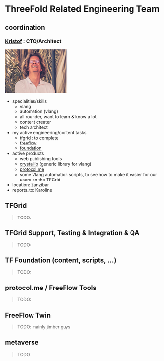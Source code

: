 <style>
img[alt=img] { width: 200px; }
td, th {
   border: none!important;
}
</style>

# ThreeFold Related Engineering Team 

## coordination

### [Kristof](despiegk.md) : CTO/Architect

<img src="img/despiegk.png" alt="img"/>

- specialities/skills
    - vlang
    - automation (vlang)
    - all rounder, want to learn & know a lot
    - content creater
    - tech architect
- my active engineering/content tasks
    - [tfgrid](https://github.com/orgs/threefoldtech/projects/172/views/13?filterQuery=-status%3A%22%E2%9C%85+Done%22) : to complete
    - [freeflow](https://github.com/orgs/freeflowuniverse/projects/3/views/8?filterQuery=-status%3A%22%E2%9C%85+Done%22+assignee%3Adespiegk)
    - [foundation](https://github.com/orgs/threefoldfoundation/projects/80/views/7?filterQuery=-status%3A%22%E2%9C%85+Done%22+assignee%3Adespiegk)
- active products
    - web publishing tools
    - [crystallib](https://github.com/freeflowuniverse/crystallib) (generic library for vlang)
    - [protocol.me](https://github.com/freeflowuniverse/protocolme)
    - some Vlang automation scripts, to see how to make it easier for our users on the TFGrid
- location: Zanzibar
- reports_to: Karoline

## TFGrid

> TODO:

## TFGrid Support, Testing & Integration & QA

> TODO:



## TF Foundation (content, scripts, ...)

> TODO: 

## protocol.me / FreeFlow Tools

> TODO: 

## FreeFlow Twin

> TODO: mainly jimber guys

## metaverse

> TODO

